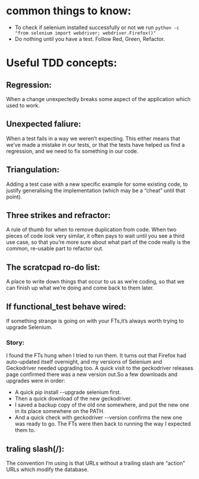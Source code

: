 # common things to know:
* To check if selenium installed successfully or not we run ```python -c "from selenium import webdriver; webdriver.Firefox()"```
* Do nothing until you have a test. Follow Red, Green, Refactor.

# Useful TDD concepts:
## Regression:
When a change unexpectedly breaks some aspect of the application which used to work.

## Unexpected faliure:
When a test fails in a way we weren’t expecting.
This either means that we’ve made a mistake in our tests,
or that the tests have helped us find a regression,
and we need to fix something in our code.

## Triangulation:
Adding a test case with a new specific example for some existing code,
to justify generalising the implementation
(which may be a “cheat” until that point).

## Three strikes and refractor:
A rule of thumb for when to remove duplication from code.
When two pieces of code look very similar,
it often pays to wait until you see a third use case,
so that you’re more sure about what part of the code really is the common,
re-usable part to refactor out.

## The scratcpad ro-do list:
A place to write down things that occur to us as we’re coding,
so that we can finish up what we’re doing and come back to them later.

## If functional_test behave wired:
If something strange is going on with your FTs,it’s always worth trying to upgrade Selenium.
### Story:
I found the FTs hung when I tried to run them. It turns out that Firefox had auto-updated itself overnight,
and my versions of Selenium and Geckodriver needed upgrading too. A quick visit to the geckodriver releases page
confirmed there was a new version out.So a few downloads and upgrades were in order:
* A quick pip install --upgrade selenium first.
* Then a quick download of the new geckodriver.
* I saved a backup copy of the old one somewhere, and put the new one in its place somewhere on the PATH.
* And a quick check with geckodriver --version confirms the new one was ready to go.
The FTs were then back to running the way I expected them to.

## traling slash(/):
The convention I’m using is that URLs without a trailing slash are “action” URLs which modify the database.





